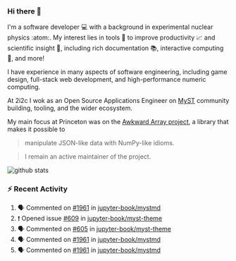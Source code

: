 ### Hi there 👋 

I'm a software developer 💻 with a background in experimental nuclear physics :atom:. My interest lies in tools :wrench: to improve productivity :chart_with_upwards_trend: and scientific insight :telescope:, including rich documentation 📚, interactive computing 🧮, and more! 

I have experience in many aspects of software engineering, including game design, full-stack web development, and high-performance numeric computing. 

At 2i2c I wok as an Open Source Applications Engineer on [MyST](https://github.com/jupyter-book/mystmd) community building, tooling, and the wider ecosystem. 

My main focus at Princeton was on the [Awkward Array project](awkward-array.org/), a library that makes it possible to 
> manipulate JSON-like data with NumPy-like idioms.

> I remain an active maintainer of the project. 

![github stats](https://github-readme-stats.vercel.app/api?username=agoose77&show_icons=true&hide_rank=true&hide_title=true&bg_color=30,e76445,904e95&text_color=efe3ec&icon_color=efe3ec)
<!--
**agoose77/agoose77** is a ✨ _special_ ✨ repository because its `README.md` (this file) appears on your GitHub profile.

Here are some ideas to get you started:

- 🔭 I’m currently working on ...
- 🌱 I’m currently learning ...
- 👯 I’m looking to collaborate on ...
- 🤔 I’m looking for help with ...
- 💬 Ask me about ...
- 📫 How to reach me: ...
- 😄 Pronouns: ...
- ⚡ Fun fact: ...
-->

### :zap: Recent Activity

<!--START_SECTION:activity-->
1. 🗣 Commented on [#1961](https://github.com/jupyter-book/mystmd/pull/1961#issuecomment-2967149625) in [jupyter-book/mystmd](https://github.com/jupyter-book/mystmd)
2. ❗ Opened issue [#609](https://github.com/jupyter-book/myst-theme/issues/609) in [jupyter-book/myst-theme](https://github.com/jupyter-book/myst-theme)
3. 🗣 Commented on [#605](https://github.com/jupyter-book/myst-theme/pull/605#issuecomment-2967020383) in [jupyter-book/myst-theme](https://github.com/jupyter-book/myst-theme)
4. 🗣 Commented on [#1961](https://github.com/jupyter-book/mystmd/pull/1961#issuecomment-2966431690) in [jupyter-book/mystmd](https://github.com/jupyter-book/mystmd)
5. 🗣 Commented on [#1961](https://github.com/jupyter-book/mystmd/pull/1961#issuecomment-2966335561) in [jupyter-book/mystmd](https://github.com/jupyter-book/mystmd)
<!--END_SECTION:activity-->
